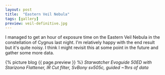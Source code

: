 ```yaml
---
layout: post
title:  "Eastern Veil Nebula"
tags: [gallery]
preview: veil-definitive.jpg
---
```

I managed to get an hour of exposure time on the Eastern Veil Nebula in the constellation of Cygnus last night. I'm relatively happy with the end result but it's quite noisy. I think I might revisit this at some point in the future and gather some more data.

{% picture blog {{ page.preview }} %}
_Starwatcher Evoguide 50ED with Starizona Flattener, IR Cut filter, SvBony sv505c, guided ~1hrs of data_

